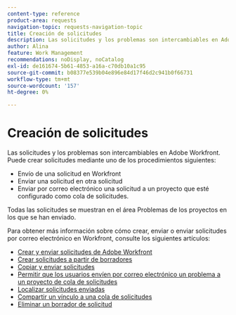 ```yaml
---
content-type: reference
product-area: requests
navigation-topic: requests-navigation-topic
title: Creación de solicitudes
description: Las solicitudes y los problemas son intercambiables en Adobe Workfront. Puede crear solicitudes enviando una solicitud en Workfront, enviando una solicitud en otra aplicación o enviando una solicitud por correo electrónico a un proyecto configurado como cola de solicitudes.
author: Alina
feature: Work Management
recommendations: noDisplay, noCatalog
exl-id: de161674-5b61-4853-a16a-c70db10a1c95
source-git-commit: b08377e539b04e896e84d17f46d2c941b0f66731
workflow-type: tm+mt
source-wordcount: '157'
ht-degree: 0%

---
```


# Creación de solicitudes

<!--
{{highlighted-preview}}
-->

Las solicitudes y los problemas son intercambiables en Adobe Workfront. Puede crear solicitudes mediante uno de los procedimientos siguientes:

* Envío de una solicitud en Workfront
* Enviar una solicitud en otra solicitud
* Enviar por correo electrónico una solicitud a un proyecto que esté configurado como cola de solicitudes.

Todas las solicitudes se muestran en el área Problemas de los proyectos en los que se han enviado.

Para obtener más información sobre cómo crear, enviar o enviar solicitudes por correo electrónico en Workfront, consulte los siguientes artículos:

* [Crear y enviar solicitudes de Adobe Workfront](../../../manage-work/requests/create-requests/create-submit-requests.md)
* [Crear solicitudes a partir de borradores](../../../manage-work/requests/create-requests/create-requests-from-drafts.md)
* [Copiar y enviar solicitudes](../../../manage-work/requests/create-requests/copy-and-submit-requests.md)
* [Permitir que los usuarios envíen por correo electrónico un problema a un proyecto de cola de solicitudes](../../../manage-work/requests/create-requests/enable-email-issues-into-projects.md)
* [Localizar solicitudes enviadas](../../../manage-work/requests/create-requests/locate-submitted-requests.md)
* [Compartir un vínculo a una cola de solicitudes](../../../manage-work/requests/create-requests/share-link-to-request-queue.md)
* [Eliminar un borrador de solicitud](../../../manage-work/requests/create-requests/delete-request-draft.md)
